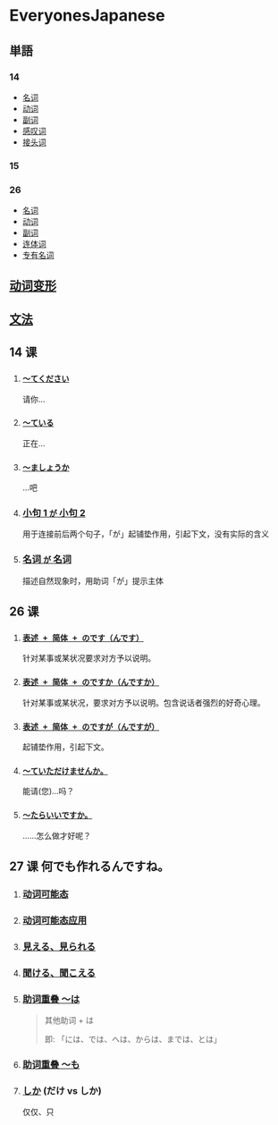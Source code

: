 # EveryonesJapanese

## 単語

### 14

- [名词](./単語/14/名词)
- [动词](./単語/14/动词)
- [副词](./単語/14/副词)
- [感叹词](./単語/14/感叹词)
- [接头词](./単語/14/接头词)

### 15

### 26

- [名词](./単語/26/名词)
- [动词](./単語/26/动词)
- [副词](./単語/26/副词)
- [连体词](./単語/26/连体词)
- [专有名词](./単語/26/专有名词)

## [动词变形](./动词变形)

## [文法](./文法/文法)

## 14 课

1. ### [`～てください`](./単語/动词变形/て形应用)
   请你...
2. ### [`～ている`](./単語/动词变形/て形应用)
   正在...
3. ### [`～ましょうか`](./文法/14/～ましょうか)
   ...吧
4. ### [小句 1 `が` 小句 2](./文法/14/小句1が小句2)
   用于连接前后两个句子，「が」起铺垫作用，引起下文，没有实际的含义
5. ### [名词 `が` 名词](./文法/14/名词が名词)
   描述自然现象时，用助词「が」提示主体

## 26 课

1. ### [`表述 + 简体 + のです（んです）`](<./文法/26/～のです(～んです)>)
   针对某事或某状况要求对方予以说明。
2. ### [`表述 + 简体 + のですか（んですか）`](<./文法/26/～のですか(～んですか)>)
   针对某事或某状况，要求对方予以说明。包含说话者强烈的好奇心理。
3. ### [`表述 + 简体 + のですが（んですが）`](<./文法/26/～のですが(～んですが)>)
   起铺垫作用，引起下文。
4. ### [`～ていただけませんか。`](./文法/26/～ていただけませんか)
   能请(您)...吗？
5. ### [`～たらいいですか。`](./文法/26/～たらいいですか)
   ......怎么做才好呢？

## 27 课 何でも作れるんですね。

1. ### [动词可能态](./単語/动词变形/可能态)
2. ### [动词可能态应用](./単語/动词变形/可能态应用)
3. ### [見える、見られる](./文法/27/見える、見られる)
4. ### [聞ける、聞こえる](./文法/27/聞ける、聞こえる)
5. ### [助词重叠 ～は](./文法/27/助词重叠%20～は)
   > 其他助词 + は
   >
   > 即: 「には、では、へは、からは、までは、とは」
6. ### [助词重叠 ～も](./文法/27/助词重叠%20～も)
7. ### [しか](./文法/27/しか) (だけ vs しか)
   仅仅、只
